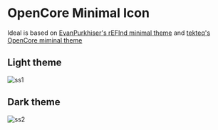 # OpenCore Minimal Icon
Ideal is based on [EvanPurkhiser's rEFInd minimal theme](https://github.com/EvanPurkhiser/rEFInd-minimal) and [tekteq's OpenCore miminal theme](https://github.com/tekteq/opencanopy-minimal-theme)
## Light theme
![ss1](https://cdn.discordapp.com/attachments/780671387878031360/807563124839677982/06102406.png)
## Dark theme
![ss2](https://cdn.discordapp.com/attachments/780671387878031360/807563124893941790/06103403.png)
